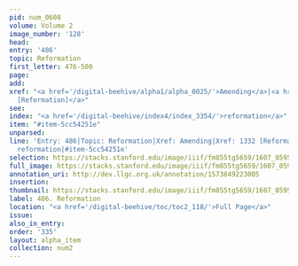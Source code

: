 ```yaml
---
pid: num_0608
volume: Volume 2
image_number: '128'
head:
entry: '486'
topic: Reformation
first_letter: 476-500
page:
add:
xref: "<a href='/digital-beehive/alpha1/alpha_0025/'>Amending</a>|<a href='/digital-beehive/num6/num_1872/'>1332
  [Reformation]</a>"
see:
index: "<a href='/digital-beehive/index4/index_3354/'>reformation</a>"
item: "#item-5cc54251e"
unparsed:
line: 'Entry: 486|Topic: Reformation|Xref: Amending|Xref: 1332 [Reformation]|Index:
  reformation|#item-5cc54251e'
selection: https://stacks.stanford.edu/image/iiif/fm855tg5659/1607_0595/788,2224,2907,883/full/0/default.jpg
full_image: https://stacks.stanford.edu/image/iiif/fm855tg5659/1607_0595/full/full/0/default.jpg
annotation_uri: http://dev.llgc.org.uk/annotation/1573849223005
insertion:
thumbnail: https://stacks.stanford.edu/image/iiif/fm855tg5659/1607_0595/788,2224,600,180/250,/0/default.jpg
label: 486. Reformation
location: "<a href='/digital-beehive/toc/toc2_118/'>Full Page</a>"
issue:
also_in_entry:
order: '335'
layout: alpha_item
collection: num2
---
```


